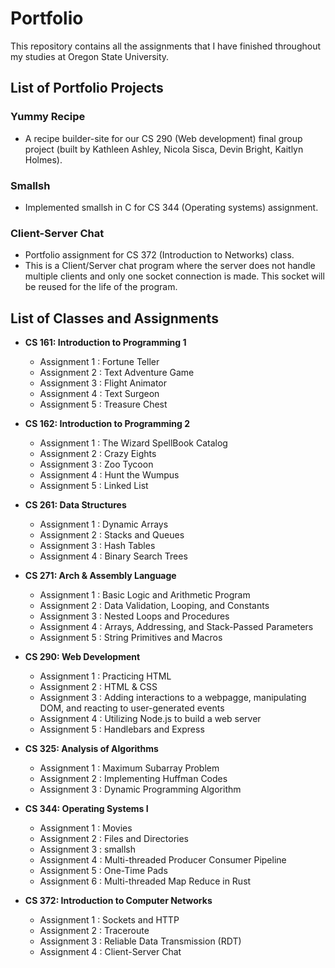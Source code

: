# Portfolio
This repository contains all the assignments that I have finished throughout my studies at Oregon State University.

## List of Portfolio Projects 

### **Yummy Recipe**

   - A recipe builder-site for our CS 290 (Web development) final group project (built by Kathleen Ashley, Nicola Sisca, Devin Bright, Kaitlyn Holmes).
   
### **Smallsh**

   - Implemented smallsh in C for CS 344 (Operating systems) assignment. 
   
### **Client-Server Chat**

   - Portfolio assignment for CS 372 (Introduction to Networks) class.
   - This is a Client/Server chat program where the server does not handle multiple clients and only one socket connection is made. This socket will be reused for the life of the program.

## List of Classes and Assignments
- **CS 161: Introduction to Programming 1**
  -  Assignment 1 : Fortune Teller
  -  Assignment 2 : Text Adventure Game
  -  Assignment 3 : Flight Animator
  -  Assignment 4 : Text Surgeon
  -  Assignment 5 : Treasure Chest
  
- **CS 162: Introduction to Programming 2**
  -  Assignment 1 : The Wizard SpellBook Catalog
  -  Assignment 2 : Crazy Eights
  -  Assignment 3 : Zoo Tycoon
  -  Assignment 4 : Hunt the Wumpus
  -  Assignment 5 : Linked List
  
- **CS 261: Data Structures**
  -  Assignment 1 : Dynamic Arrays
  -  Assignment 2 : Stacks and Queues
  -  Assignment 3 : Hash Tables
  -  Assignment 4 : Binary Search Trees
  
- **CS 271: Arch & Assembly Language**
  -  Assignment 1 : Basic Logic and Arithmetic Program
  -  Assignment 2 : Data Validation, Looping, and Constants
  -  Assignment 3 : Nested Loops and Procedures
  -  Assignment 4 : Arrays, Addressing, and Stack-Passed Parameters
  -  Assignment 5 : String Primitives and Macros
  
- **CS 290: Web Development**
  -  Assignment 1 : Practicing HTML
  -  Assignment 2 : HTML & CSS 
  -  Assignment 3 : Adding interactions to a webpagge, manipulating DOM, and reacting to user-generated events
  -  Assignment 4 : Utilizing Node.js to build a web server
  -  Assignment 5 : Handlebars and Express

- **CS 325: Analysis of Algorithms**
  -  Assignment 1 : Maximum Subarray Problem
  -  Assignment 2 : Implementing Huffman Codes
  -  Assignment 3 : Dynamic Programming Algorithm

- **CS 344: Operating Systems I**
  -  Assignment 1 : Movies
  -  Assignment 2 : Files and Directories
  -  Assignment 3 : smallsh 
  -  Assignment 4 : Multi-threaded Producer Consumer Pipeline
  -  Assignment 5 : One-Time Pads
  -  Assignment 6 : Multi-threaded Map Reduce in Rust

- **CS 372: Introduction to Computer Networks**
  -  Assignment 1 : Sockets and HTTP
  -  Assignment 2 : Traceroute
  -  Assignment 3 : Reliable Data Transmission (RDT) 
  -  Assignment 4 : Client-Server Chat
